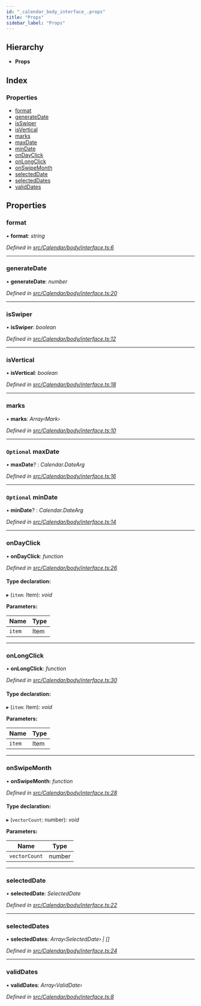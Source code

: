 ```yaml
---
id: "_calendar_body_interface_.props"
title: "Props"
sidebar_label: "Props"
---
```


## Hierarchy

* **Props**

## Index

### Properties

* [format](_calendar_body_interface_.props.md#format)
* [generateDate](_calendar_body_interface_.props.md#generatedate)
* [isSwiper](_calendar_body_interface_.props.md#isswiper)
* [isVertical](_calendar_body_interface_.props.md#isvertical)
* [marks](_calendar_body_interface_.props.md#marks)
* [maxDate](_calendar_body_interface_.props.md#optional-maxdate)
* [minDate](_calendar_body_interface_.props.md#optional-mindate)
* [onDayClick](_calendar_body_interface_.props.md#ondayclick)
* [onLongClick](_calendar_body_interface_.props.md#onlongclick)
* [onSwipeMonth](_calendar_body_interface_.props.md#onswipemonth)
* [selectedDate](_calendar_body_interface_.props.md#selecteddate)
* [selectedDates](_calendar_body_interface_.props.md#selecteddates)
* [validDates](_calendar_body_interface_.props.md#validdates)

## Properties

###  format

• **format**: *string*

*Defined in [src/Calendar/body/interface.ts:6](https://github.com/tarojsx/ui/blob/6701f45/src/Calendar/body/interface.ts#L6)*

___

###  generateDate

• **generateDate**: *number*

*Defined in [src/Calendar/body/interface.ts:20](https://github.com/tarojsx/ui/blob/6701f45/src/Calendar/body/interface.ts#L20)*

___

###  isSwiper

• **isSwiper**: *boolean*

*Defined in [src/Calendar/body/interface.ts:12](https://github.com/tarojsx/ui/blob/6701f45/src/Calendar/body/interface.ts#L12)*

___

###  isVertical

• **isVertical**: *boolean*

*Defined in [src/Calendar/body/interface.ts:18](https://github.com/tarojsx/ui/blob/6701f45/src/Calendar/body/interface.ts#L18)*

___

###  marks

• **marks**: *Array‹Mark›*

*Defined in [src/Calendar/body/interface.ts:10](https://github.com/tarojsx/ui/blob/6701f45/src/Calendar/body/interface.ts#L10)*

___

### `Optional` maxDate

• **maxDate**? : *Calendar.DateArg*

*Defined in [src/Calendar/body/interface.ts:16](https://github.com/tarojsx/ui/blob/6701f45/src/Calendar/body/interface.ts#L16)*

___

### `Optional` minDate

• **minDate**? : *Calendar.DateArg*

*Defined in [src/Calendar/body/interface.ts:14](https://github.com/tarojsx/ui/blob/6701f45/src/Calendar/body/interface.ts#L14)*

___

###  onDayClick

• **onDayClick**: *function*

*Defined in [src/Calendar/body/interface.ts:26](https://github.com/tarojsx/ui/blob/6701f45/src/Calendar/body/interface.ts#L26)*

#### Type declaration:

▸ (`item`: Item): *void*

**Parameters:**

Name | Type |
------ | ------ |
`item` | Item |

___

###  onLongClick

• **onLongClick**: *function*

*Defined in [src/Calendar/body/interface.ts:30](https://github.com/tarojsx/ui/blob/6701f45/src/Calendar/body/interface.ts#L30)*

#### Type declaration:

▸ (`item`: Item): *void*

**Parameters:**

Name | Type |
------ | ------ |
`item` | Item |

___

###  onSwipeMonth

• **onSwipeMonth**: *function*

*Defined in [src/Calendar/body/interface.ts:28](https://github.com/tarojsx/ui/blob/6701f45/src/Calendar/body/interface.ts#L28)*

#### Type declaration:

▸ (`vectorCount`: number): *void*

**Parameters:**

Name | Type |
------ | ------ |
`vectorCount` | number |

___

###  selectedDate

• **selectedDate**: *SelectedDate*

*Defined in [src/Calendar/body/interface.ts:22](https://github.com/tarojsx/ui/blob/6701f45/src/Calendar/body/interface.ts#L22)*

___

###  selectedDates

• **selectedDates**: *Array‹SelectedDate› | []*

*Defined in [src/Calendar/body/interface.ts:24](https://github.com/tarojsx/ui/blob/6701f45/src/Calendar/body/interface.ts#L24)*

___

###  validDates

• **validDates**: *Array‹ValidDate›*

*Defined in [src/Calendar/body/interface.ts:8](https://github.com/tarojsx/ui/blob/6701f45/src/Calendar/body/interface.ts#L8)*
